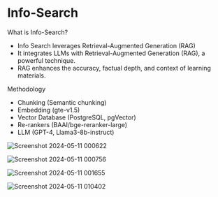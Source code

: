 # Info-Search
What is Info-Search?
- Info Search leverages Retrieval-Augmented Generation (RAG)
- It integrates LLMs with Retrieval-Augmented Generation (RAG), a powerful technique.
- RAG enhances the accuracy, factual depth, and context of learning materials.

Methodology 
- Chunking (Semantic chunking)
- Embedding (gte-v1.5)
- Vector Database (PostgreSQL, pgVector)
- Re-rankers (BAAI/bge-reranker-large)
- LLM (GPT-4, Llama3-8b-instruct)

![Screenshot 2024-05-11 000622](https://github.com/bubun-001/Info-Search/assets/90140917/0762c779-a34b-467c-89bf-d5ab18d889f1)


![Screenshot 2024-05-11 000756](https://github.com/bubun-001/Info-Search/assets/90140917/61b24191-ea7b-4236-b34d-68686c1b6c09)


![Screenshot 2024-05-11 001655](https://github.com/bubun-001/Info-Search/assets/90140917/ce98cd9b-c4e3-497b-8a0b-8504be58bd1d)


![Screenshot 2024-05-11 010402](https://github.com/bubun-001/Info-Search/assets/90140917/a377c40a-d4ff-4fb8-ba9e-44968ab1359d)




